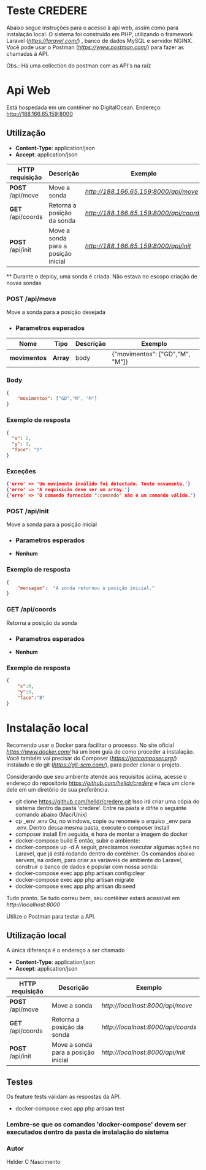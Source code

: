 # Teste CREDERE
Abaixo segue instruções para o acesso à api web, assim como para instalação local.
O sistema foi construído em PHP, utilizando o framework Laravel (*https://laravel.com/*) , banco de dados MySQL e servidor NGINX.
Você pode usar o Postman (*https://www.postman.com/*) para fazer as chamadas à API.


Obs.: Há uma collection do postman com as API's na raíz

# Api Web

Está hospedada em um contêiner no DigitalOcean.
Endereço: http://188.166.65.159:8000 

## Utilização

- **Content-Type**: application/json
 - **Accept**: application/json

HTTP requisição | Descrição | Exemplo
------------- | ------------- | -------------
**POST** /api/move | Move a sonda | *http://188.166.65.159:8000/api/move*
**GET** /api/coords | Retorna a posição da sonda | *http://188.166.65.159:8000/api/coords*
**POST** /api/init | Move a sonda para a posição inicial | *http://188.166.65.159:8000/api/init*


** Durante o deploy, uma sonda é criada. Não estava no escopo criação de novas sondas

### **POST** /api/move
Move a sonda para a posição desejada

- ### Parametros esperados

Nome | Tipo | Descrição | Exemplo
------------- | ------------- | ------------- | -------------
 **movimentos** | **Array** | body | {"movimentos": ["GD","M", "M"]}

### Body
```json
{
    "movimentos": ["GD","M", "M"]
}
```
### Exemplo de resposta
```json
{
  "x": 2,
  "y": 3,
  "face": "D"
}
```
### Exceções
```json
{'erro' => 'Um movimento inválido foi detectado. Tente novamente.'}
{'erro' => 'A requisição deve ser um array.'}
{'erro' => 'O comando fornecido ":comando" não é um comando válido.'}

```

### **POST** /api/init
Move a sonda para a posição inicial

- ### Parametros esperados

- **Nenhum**

### Exemplo de resposta
```json
{
    "mensagem":  "A sonda retornou à posição inicial."
}
```

### **GET** /api/coords
Retorna a posição da sonda

- ### Parametros esperados

- **Nenhum**

### Exemplo de resposta
```json
{
    "x":0,
    "y":5,
    "face":"B"
}
```


##

# Instalação local
Recomendo usar o Docker para facilitar o processo. No site oficial *https://www.docker.com/* há um bom guia de como proceder a instalação.
Você também vai precisar do Composer (*https://getcomposer.org/*) instalado e do git (*https://git-scm.com/*), para poder clonar o projeto. 


Considerando que seu ambiente atende aos requisitos acima, acesse o endereço do repositório *https://github.com/helldr/credere* e faça um clone dele em um diretório de sua preferência.

- git clone https://github.com/helldr/credere.git
Isso irá criar uma cópia do sistema dentro da pasta 'credere'. Entre na pasta e difite o seguinte comando abaixo (Mac/Unix)
- cp _env .env
Ou, no windows, copie ou renomeie o arquivo _env para .env. Dentro dessa mesma pasta, execute o composer install
- composer install
Em seguida, é hora de montar a imagem do docker
- docker-compose build
E então, subir o ambiente:
- docker-compose up -d
A seguir, precisamos executar algumas ações no Laravel, que já está rodando dentro do contêiner. Os comandos abaixo servem, na ordem, para criar as variáveis de ambiente do Laravel, construir o banco de dados e popular com nossa sonda:
- docker-compose exec app php artisan config:clear
- docker-compose exec app php artisan migrate
- docker-compose exec app php artisan db:seed

Tudo pronto. Se tudo correu bem, seu contêiner estará acessível em *http://localhost:8000*

Utilize o Postman para testar a API.

## Utilização local

A única diferença é o endereço a ser chamado

- **Content-Type**: application/json
 - **Accept**: application/json

HTTP requisição | Descrição | Exemplo
------------- | ------------- | -------------
**POST** /api/move | Move a sonda | *http://localhost:8000/api/move*
**GET** /api/coords | Retorna a posição da sonda | *http://localhost:8000/api/coords*
**POST** /api/init | Move a sonda para a posição inicial | *http://localhost:8000/api/init*


## Testes

Os feature tests validam as respostas da API.  
- docker-compose exec app php artisan test

### Lembre-se que os comandos 'docker-compose' devem ser executados dentro da pasta de instalação do sistema


### Autor
Helder C Nascimento
